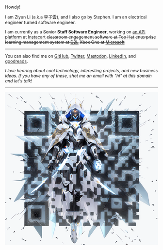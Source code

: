 Howdy!

I am Ziyun Li (a.k.a 李子雲), and I also go by Stephen. I am an electrical engineer turned software engineer.

I am currently as a ~~Senior~~ **Staff Software Engineer**, working on [an API platform](https://docs.instacart.com/connect) at [Instacart](https://www.instacart.com/) ~~classroom engagement software at [Top Hat](https://tophat.com/)~~ ~~enterprise learning management system at [D2L](https://www.d2l.com/)~~ ~~Xbox One at [Microsoft](https://www.microsoft.com/)~~

---

You can also find me on [GitHub](https://github.com/ziyunli), [Twitter](https://twitter.com/ziyun_li), [Mastodon](https://fedi.ziyun.rocks/@ziyun), [LinkedIn](https://www.linkedin.com/in/ziyun-li-b1488425/), and [goodreads](https://www.goodreads.com/user/show/38527571-ziyun).

*I love hearing about cool technology, interesting projects, and new business ideas. If you have any of these, shot me an email with "hi" at this domain and let's talk!*

---

![Me time traveling from 2077](./me.png)

